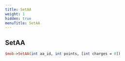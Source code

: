 ```yaml
---
title: SetAA
weight: 1
hidden: true
menuTitle: SetAA
---
```

## SetAA
```perl
$mob->SetAA(int aa_id, int points, [int charges = 0])
```